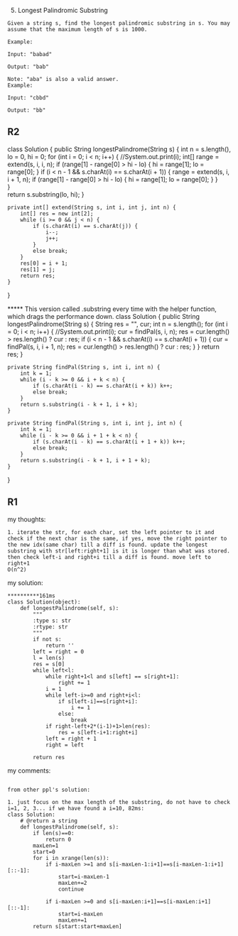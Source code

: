 5. Longest Palindromic Substring
```
Given a string s, find the longest palindromic substring in s. You may assume that the maximum length of s is 1000.

Example:

Input: "babad"

Output: "bab"

Note: "aba" is also a valid answer.
Example:

Input: "cbbd"

Output: "bb"
```

R2
------
class Solution {
    public String longestPalindrome(String s) {
        int n = s.length(), lo = 0, hi = 0;
        for (int i = 0; i < n; i++) {
            //System.out.print(i);
            int[] range = extend(s, i, i, n);
            if (range[1] - range[0] > hi - lo) {
                hi = range[1];
                lo = range[0];
            }
            if (i < n - 1 && s.charAt(i) == s.charAt(i + 1)) {
                range = extend(s, i, i + 1, n);
                if (range[1] - range[0] > hi - lo) {
                    hi = range[1];
                    lo = range[0];
                }
            }            
        }                
        return s.substring(lo, hi);
    }
    
    private int[] extend(String s, int i, int j, int n) {
        int[] res = new int[2];
        while (i >= 0 && j < n) {
            if (s.charAt(i) == s.charAt(j)) {
                i--;
                j++;
            }
            else break;
        }
        res[0] = i + 1;
        res[1] = j;
        return res;
    }
}


***** This version called .substring every time with the helper function, which drags the performance down.
class Solution {
    public String longestPalindrome(String s) {
        String res = "", cur;
        int n = s.length();
        for (int i = 0; i < n; i++) {
            //System.out.print(i);
            cur = findPal(s, i, n);
            res = cur.length() > res.length() ? cur : res;
            if (i < n - 1 && s.charAt(i) == s.charAt(i + 1)) {
                cur = findPal(s, i, i + 1, n);
                res = cur.length() > res.length() ? cur : res;
            }
        }
        return res;
    }
    
    private String findPal(String s, int i, int n) {
        int k = 1;
        while (i - k >= 0 && i + k < n) {
            if (s.charAt(i - k) == s.charAt(i + k)) k++;
            else break;
        }
        return s.substring(i - k + 1, i + k);
    }
    
    private String findPal(String s, int i, int j, int n) {
        int k = 1;
        while (i - k >= 0 && i + 1 + k < n) {
            if (s.charAt(i - k) == s.charAt(i + 1 + k)) k++;
            else break;
        }
        return s.substring(i - k + 1, i + 1 + k);
    }
}



R1
------
my thoughts:
```
1. iterate the str, for each char, set the left pointer to it and check if the next char is the same, if yes, move the right pointer to the new idx(same char) till a diff is found. update the longest substring with str[left:right+1] is it is longer than what was stored. then check left-i and right+i till a diff is found. move left to right+1
O(n^2)
```

my solution:
```
**********161ms
class Solution(object):
    def longestPalindrome(self, s):
        """
        :type s: str
        :rtype: str
        """
        if not s:
            return ''
        left = right = 0
        l = len(s)
        res = s[0]
        while left<l:
            while right+1<l and s[left] == s[right+1]:
                right += 1                
            i = 1
            while left-i>=0 and right+i<l:
                if s[left-i]==s[right+i]:
                    i += 1                    
                else:
                    break
            if right-left+2*(i-1)+1>len(res):
                res = s[left-i+1:right+i]
            left = right + 1
            right = left
            
        return res
```

my comments:
```

from other ppl's solution:

1. just focus on the max length of the substring, do not have to check i=1, 2, 3... if we have found a i=10, 82ms:
class Solution:
    # @return a string
    def longestPalindrome(self, s):
        if len(s)==0:
        	return 0
        maxLen=1
        start=0
        for i in xrange(len(s)):
        	if i-maxLen >=1 and s[i-maxLen-1:i+1]==s[i-maxLen-1:i+1][::-1]:
        		start=i-maxLen-1
        		maxLen+=2
        		continue

        	if i-maxLen >=0 and s[i-maxLen:i+1]==s[i-maxLen:i+1][::-1]:
        		start=i-maxLen
        		maxLen+=1
        return s[start:start+maxLen]
```